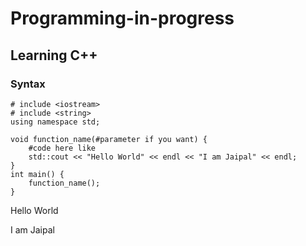 # Programming-in-progress

## Learning C++

### Syntax
```
# include <iostream>
# include <string>
using namespace std;

void function_name(#parameter if you want) {
    #code here like
    std::cout << "Hello World" << endl << "I am Jaipal" << endl;
}
int main() {
    function_name();
}
```

Hello World

I am Jaipal